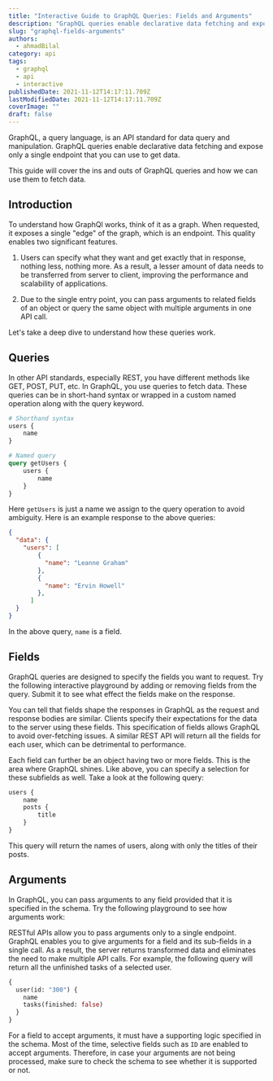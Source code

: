 ```yaml
---
title: "Interactive Guide to GraphQL Queries: Fields and Arguments"
description: "GraphQL queries enable declarative data fetching and expose only a single endpoint that you can use to get data."
slug: "graphql-fields-arguments"
authors:
  - ahmadBilal
category: api
tags:
  - graphql
  - api
  - interactive
publishedDate: 2021-11-12T14:17:11.709Z
lastModifiedDate: 2021-11-12T14:17:11.709Z
coverImage: ""
draft: false
---
```


<Lead>
    GraphQL, a query language, is an API standard for data query and manipulation. GraphQL queries enable declarative data fetching and expose only a single endpoint that you can use to get data.
</Lead>

This guide will cover the ins and outs of GraphQL queries and how we can use them to fetch data.

## Introduction

To understand how GraphQl works, think of it as a graph. When requested, it exposes a single "edge" of the graph, which is an endpoint. This quality enables two significant features.

1. Users can specify what they want and get exactly that in response, nothing less, nothing more. As a result, a lesser amount of data needs to be transferred from server to client, improving the performance and scalability of applications.

2. Due to the single entry point, you can pass arguments to related fields of an object or query the same object with multiple arguments in one API call.

Let's take a deep dive to understand how these queries work.

## Queries

In other API standards, especially REST, you have different methods like GET, POST, PUT, etc. In GraphQL, you use queries to fetch data. These queries can be in short-hand syntax or wrapped in a custom named operation along with the query keyword.

```graphql
# Shorthand syntax
users {
    name
}

# Named query
query getUsers {
    users {
        name
    }
}
```

Here `getUsers` is just a name we assign to the query operation to avoid ambiguity. Here is an example response to the above queries:

```json
{
  "data": {
    "users": [
        {
          "name": "Leanne Graham"
        },
        {
          "name": "Ervin Howell"
        },
      ]
  }
}
```

In the above query, `name` is a field.

## Fields

GraphQL queries are designed to specify the fields you want to request. Try the following interactive playground by adding or removing fields from the query. Submit it to see what effect the fields make on the response.

<GraphQLClient type="fields" />

You can tell that fields shape the responses in GraphQL as the request and response bodies are similar. Clients specify their expectations for the data to the server using these fields. This specification of fields allows GraphQL to avoid over-fetching issues. A similar REST API will return all the fields for each user, which can be detrimental to performance.

Each field can further be an object having two or more fields. This is the area where GraphQL shines. Like above, you can specify a selection for these subfields as well. Take a look at the following query:

```graphql
users {
    name
    posts {
        title
    }
}
```

This query will return the names of users, along with only the titles of their posts.

## Arguments

In GraphQL, you can pass arguments to any field provided that it is specified in the schema. Try the following playground to see how arguments work:

<GraphQLClient type="arguments" />

RESTful APIs allow you to pass arguments only to a single endpoint. GraphQL enables you to give arguments for a field and its sub-fields in a single call. As a result, the server returns transformed data and eliminates the need to make multiple API calls. For example, the following query will return all the unfinished tasks of a selected user.

```graphql
{
  user(id: "300") {
    name
    tasks(finished: false)
  }
}
```

For a field to accept arguments, it must have a supporting logic specified in the schema. Most of the time, selective fields such as `ID` are enabled to accept arguments. Therefore, in case your arguments are not being processed, make sure to check the schema to see whether it is supported or not.
